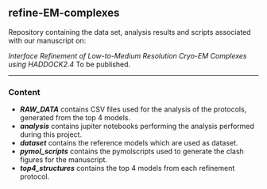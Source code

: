 ## refine-EM-complexes

Repository containing the data set, analysis results and scripts associated with our manuscript on:

_Interface Refinement of Low-to-Medium Resolution Cryo-EM Complexes using HADDOCK2.4_
To be published.

***

### Content

* ***RAW_DATA*** contains CSV files used for the analysis of the protocols, generated from the top 4 models.  
* ***analysis*** contains jupiter notebooks performing the analysis performed during this project.  
* ***dataset*** contains the reference models which are used as dataset.  
* ***pymol_scripts*** contains the pymolscripts used to generate the clash figures for the manuscript.  
* ***top4_structures*** contains the top 4 models from each refinement protocol.
